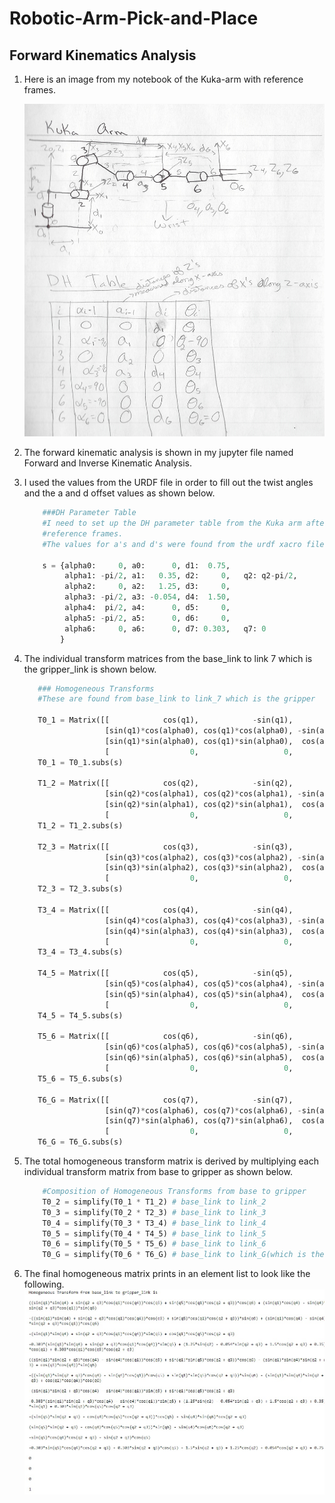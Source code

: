# Robotic-Arm-Pick-and-Place
## Forward Kinematics Analysis

1. Here is an image from my notebook of the Kuka-arm with reference frames.

    ![alt text](https://github.com/irishMee/Robotic-Arm-Pick-and-Place/blob/master/DH_table_reference_frames.jpg)
  
2. The forward kinematic analysis is shown in my jupyter file named Forward and Inverse Kinematic Analysis. 
3. I used the values from the URDF file in order to fill out the twist angles and the a and d offset values as shown below.
    ```python
        ###DH Parameter Table
        #I need to set up the DH parameter table from the Kuka arm after setting 
        #reference frames. 
        #The values for a's and d's were found from the urdf xacro file.

        s = {alpha0:     0, a0:      0, d1:  0.75,
             alpha1: -pi/2, a1:   0.35, d2:     0,   q2: q2-pi/2,
             alpha2:     0, a2:   1.25, d3:     0,
             alpha3: -pi/2, a3: -0.054, d4:  1.50,
             alpha4:  pi/2, a4:      0, d5:     0,
             alpha5: -pi/2, a5:      0, d6:     0,
             alpha6:     0, a6:      0, d7: 0.303,   q7: 0
            }
     ```
 4. The individual transform matrices from the base_link to link 7 which is the gripper_link is shown below.
     ```python
        ### Homogeneous Transforms
        #These are found from base_link to link_7 which is the gripper

        T0_1 = Matrix([[            cos(q1),            -sin(q1),            0,              a0],
                       [sin(q1)*cos(alpha0), cos(q1)*cos(alpha0), -sin(alpha0), -sin(alpha0)*d1],
                       [sin(q1)*sin(alpha0), cos(q1)*sin(alpha0),  cos(alpha0),  cos(alpha0)*d1],
                       [                  0,                   0,            0,               1]])
        T0_1 = T0_1.subs(s)

        T1_2 = Matrix([[            cos(q2),            -sin(q2),            0,              a1],
                       [sin(q2)*cos(alpha1), cos(q2)*cos(alpha1), -sin(alpha1), -sin(alpha1)*d2],
                       [sin(q2)*sin(alpha1), cos(q2)*sin(alpha1),  cos(alpha1),  cos(alpha1)*d2],
                       [                  0,                   0,            0,               1]])
        T1_2 = T1_2.subs(s)

        T2_3 = Matrix([[            cos(q3),            -sin(q3),            0,              a2],
                       [sin(q3)*cos(alpha2), cos(q3)*cos(alpha2), -sin(alpha2), -sin(alpha2)*d3],
                       [sin(q3)*sin(alpha2), cos(q3)*sin(alpha2),  cos(alpha2),  cos(alpha2)*d3],
                       [                  0,                   0,            0,               1]])
        T2_3 = T2_3.subs(s)

        T3_4 = Matrix([[            cos(q4),            -sin(q4),            0,              a3],
                       [sin(q4)*cos(alpha3), cos(q4)*cos(alpha3), -sin(alpha3), -sin(alpha3)*d4],
                       [sin(q4)*sin(alpha3), cos(q4)*sin(alpha3),  cos(alpha3),  cos(alpha3)*d4],
                       [                  0,                   0,            0,               1]])
        T3_4 = T3_4.subs(s)

        T4_5 = Matrix([[            cos(q5),            -sin(q5),            0,              a4],
                       [sin(q5)*cos(alpha4), cos(q5)*cos(alpha4), -sin(alpha4), -sin(alpha4)*d5],
                       [sin(q5)*sin(alpha4), cos(q5)*sin(alpha4),  cos(alpha4),  cos(alpha4)*d5],
                       [                  0,                   0,            0,              1]])
        T4_5 = T4_5.subs(s)

        T5_6 = Matrix([[            cos(q6),            -sin(q6),            0,              a5],
                       [sin(q6)*cos(alpha5), cos(q6)*cos(alpha5), -sin(alpha5), -sin(alpha5)*d6],
                       [sin(q6)*sin(alpha5), cos(q6)*sin(alpha5),  cos(alpha5),  cos(alpha5)*d6],
                       [                  0,                   0,            0,              1]])
        T5_6 = T5_6.subs(s)

        T6_G = Matrix([[            cos(q7),            -sin(q7),            0,              a6],
                       [sin(q7)*cos(alpha6), cos(q7)*cos(alpha6), -sin(alpha6), -sin(alpha6)*d7],
                       [sin(q7)*sin(alpha6), cos(q7)*sin(alpha6),  cos(alpha6),  cos(alpha6)*d7],
                       [                  0,                   0,            0,              1]])
        T6_G = T6_G.subs(s)
     ```
5. The total homogeneous transform matrix is derived by multiplying each individual transform matrix from base to gripper as shown          below.
    ```python 
        #Composition of Homogeneous Transforms from base to gripper
        T0_2 = simplify(T0_1 * T1_2) # base_link to link_2
        T0_3 = simplify(T0_2 * T2_3) # base_link to link_3
        T0_4 = simplify(T0_3 * T3_4) # base_link to link_4
        T0_5 = simplify(T0_4 * T4_5) # base_link to link_5
        T0_6 = simplify(T0_5 * T5_6) # base_link to link_6
        T0_G = simplify(T0_6 * T6_G) # base_link to link_G(which is the gripper)
     ```
 6. The final homogeneous matrix prints in an element list to look like the following.
    ![alt text](https://github.com/irishMee/Robotic-Arm-Pick-and-Place/blob/master/Final_homogeneous_matrix.jpg)
